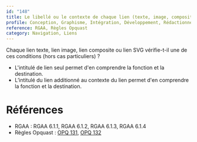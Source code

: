 ```yaml
---
id: "148"
title: Le libellé ou le contexte de chaque lien (texte, image, composite, SVG) permet d'en comprendre la fonction et la destination.
profile: Conception, Graphisme, Intégration, Développement, Rédactionnel
reference: RGAA, Règles Opquast
category: Navigation, Liens
---
```


Chaque lien texte, lien image, lien composite ou lien SVG vérifie-t-il une de ces conditions (hors cas particuliers) ?

* L'intitulé de lien seul permet d'en comprendre la fonction et la destination.
* L’intitulé du lien additionné au contexte du lien permet d'en comprendre la fonction et la destination.


# Références

*   RGAA : RGAA 6.1.1, RGAA 6.1.2, RGAA 6.1.3, RGAA 6.1.4
*   Règles Opquast : [OPQ 131](https://checklists.opquast.com/fr/assurance-qualite-web/chaque-lien-est-dote-dun-intitule-dans-le-code-source), [OPQ 132](https://checklists.opquast.com/fr/assurance-qualite-web/le-libelle-de-chaque-lien-decrit-sa-fonction-ou-la-nature-du-contenu-vers-lequel-il-pointe)
